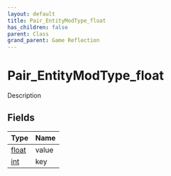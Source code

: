 ```yaml
---
layout: default
title: Pair_EntityModType_float
has_children: false
parent: Class
grand_parent: Game Reflection
---
```

# Pair_EntityModType_float
Description 

## Fields

| Type | Name |
|:-------------|:--------------|
| [float](/docs/game-reflection/components/float) | value |
| [int](/docs/game-reflection/enums/int) | key |

